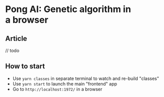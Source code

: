 # Pong AI: Genetic algorithm in a browser

## Article

// todo

## How to start

- Use `yarn classes` in separate terminal to watch and re-build "classes"
- Use `yarn start` to launch the main "frontend" app
- Go to `http://localhost:1972/` in a browser
